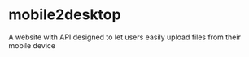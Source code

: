 # mobile2desktop
A website with API designed to let users easily upload files from their mobile device

